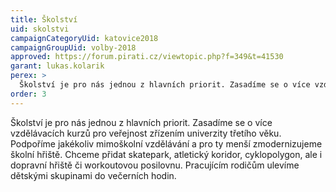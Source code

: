 ```yaml
---
title: Školství
uid: skolstvi
campaignCategoryUid: katovice2018
campaignGroupUid: volby-2018
approved: https://forum.pirati.cz/viewtopic.php?f=349&t=41530
garant: lukas.kolarik
perex: >
  Školství je pro nás jednou z hlavních priorit. Zasadíme se o více vzdělávacích kurzů pro veřejnost zřízením univerzity třetího věku. Podpoříme jakékoliv mimoškolní vzdělávání a pro ty menší zmodernizujeme školní hřiště. Chceme přidat skatepark, atletický koridor, cyklopolygon, ale i dopravní hřiště či workoutovou posilovnu. Pracujícím rodičům ulevíme dětskými skupinami do večerních hodin.
order: 3
---
```


Školství je pro nás jednou z hlavních priorit. Zasadíme se o více vzdělávacích kurzů pro veřejnost zřízením univerzity třetího věku. Podpoříme jakékoliv mimoškolní vzdělávání a pro ty menší zmodernizujeme školní hřiště. Chceme přidat skatepark, atletický koridor, cyklopolygon, ale i dopravní hřiště či workoutovou posilovnu. Pracujícím rodičům ulevíme dětskými skupinami do večerních hodin.